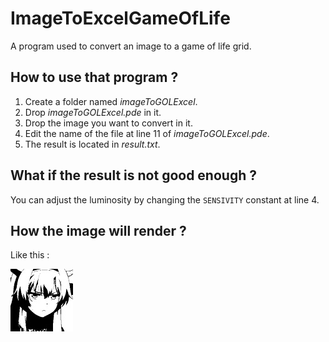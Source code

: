 # ImageToExcelGameOfLife
A program used to convert an image to a game of life grid.

## How to use that program ?
1. Create a folder named *imageToGOLExcel*.
2. Drop *imageToGOLExcel.pde* in it.
3. Drop the image you want to convert in it.
4. Edit the name of the file at line 11 of *imageToGOLExcel.pde*.
5. The result is located in *result.txt*.

## What if the result is not good enough ?
You can adjust the luminosity by changing the ```SENSIVITY``` constant at line 4.

## How the image will render ?
Like this :

![Example image](https://github.com/SchwabNicolas/ImageToExcelGameOfLife/blob/master/images/example.jpg)
